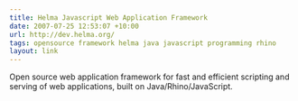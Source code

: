 ```yaml
---
title: Helma Javascript Web Application Framework
date: 2007-07-25 12:53:07 +10:00
url: http://dev.helma.org/
tags: opensource framework helma java javascript programming rhino
layout: link
---
```

Open source web application framework for fast and efficient scripting and serving of web applications, built on Java/Rhino/JavaScript.
